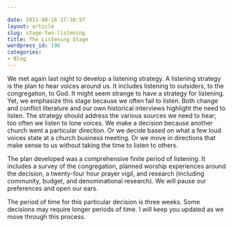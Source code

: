 ```yaml
---

date: 2011-08-16 17:38:57
layout: article
slug: stage-two-listening
title: The Listening Stage
wordpress_id: 196
categories:
- Blog
---
```


We met again last night to develop a listening strategy. A listening strategy is the plan to hear voices around us. It includes listening to outsiders, to the congregation, to God. It might seem strange to have a strategy for listening. Yet, we emphasize this stage because we often fail to listen. Both change and conflict literature and our own historical interviews highlight the need to listen. The strategy should address the various sources we need to hear; too often we listen to lone voices. We make a decision because another church went a particular direction. Or we decide based on what a few loud voices state at a church business meeting. Or we move in directions that make sense to us without taking the time to listen to others. 

The plan developed was a comprehensive finite period of listening. It includes a survey of the congregation, planned worship experiences around the decision, a twenty-four hour prayer vigil, and research (including community, budget, and denominational research). We will pause our preferences and open our ears. 

The period of time for this particular decision is three weeks. Some decisions may require longer periods of time. I will keep you updated as we move through this process.
